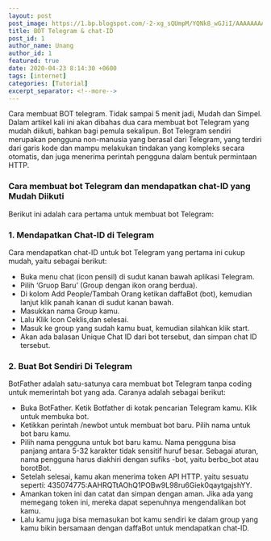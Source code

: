 ```yaml
---
layout: post
post_image: https://1.bp.blogspot.com/-2-xg_sQUmpM/YQNk8_wGJiI/AAAAAAAAB4Q/kYLwUqgM1fgKDz_iynDmRJP-T1KbqCnrACLcBGAsYHQ/s640/cara-membuat-bot-telegram.jpg
title: BOT Telegram & chat-ID
post_id: 1
author_name: Unang
author_id: 1
featured: true
date: 2020-04-23 8:14:30 +0600
tags: [internet]
categories: [Tutorial]
excerpt_separator: <!--more-->
---
```


Cara membuat BOT telegram. Tidak sampai 5 menit jadi,<!--more--> Mudah dan Simpel. Dalam artikel kali ini akan dibahas dua cara membuat bot Telegram yang mudah diikuti, bahkan bagi pemula sekalipun.
Bot Telegram sendiri merupakan pengguna non-manusia yang berasal dari Telegram, yang terdiri dari garis kode dan mampu melakukan tindakan yang kompleks secara otomatis, dan juga menerima perintah pengguna dalam bentuk permintaan HTTP. 

### Cara membuat bot Telegram dan mendapatkan chat-ID yang Mudah Diikuti


Berikut ini adalah cara pertama untuk membuat bot Telegram:
### 1. Mendapatkan Chat-ID di Telegram
Cara mendapatkan chat-ID untuk bot Telegram yang pertama ini cukup mudah, yaitu sebagai berikut:
- Buka menu chat (icon pensil) di sudut kanan bawah aplikasi Telegram.
- Pilih ‘Gruop Baru’ (Group dengan ikon orang berdua).
- Di kolom Add People/Tambah Orang ketikan daffaBot (bot), kemudian lanjut klik panah kanan di sudut kanan bawah.
- Masukkan nama Group kamu.
- Lalu Klik Icon Ceklis,dan selesai.
- Masuk ke group yang sudah kamu buat, kemudian silahkan klik start.
- Akan ada balasan Unique Chat ID dari bot tersebut, dan simpan chat ID tersebut.
### 2. Buat Bot Sendiri Di Telegram
BotFather adalah satu-satunya cara membuat bot Telegram tanpa coding untuk memerintah bot yang ada. Caranya adalah sebagai berikut:
- Buka BotFather. Ketik Botfather di kotak pencarian Telegram kamu. Klik untuk membuka bot.
- Ketikkan perintah /newbot untuk membuat bot baru. Pilih nama untuk bot baru kamu.
- Pilih nama pengguna untuk bot baru kamu. Nama pengguna bisa panjang antara 5-32 karakter tidak sensitif huruf besar. Sebagai aturan, nama pengguna harus diakhiri dengan sufiks -bot, yaitu berbo_bot atau borotBot.
- Setelah selesai, kamu akan menerima token API HTTP. yaitu sesuatu seperti: 435074775:AAHRQTtAOhQ1POBw9L98ru6Giek0qaytgajshYY.
- Amankan token ini dan catat dan simpan dengan aman. Jika ada yang memegang token ini, mereka dapat sepenuhnya mengendalikan bot kamu.
- Lalu kamu juga bisa memasukan bot kamu sendiri ke dalam group yang kamu bikin bersamaan dengan daffaBot untuk mendapatkan chat-ID.
